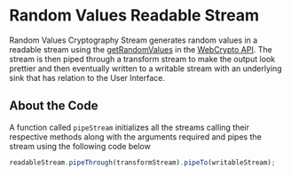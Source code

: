 # Random Values Readable Stream

Random Values Cryptography Stream generates random values in a readable stream using the [getRandomValues](https://developer.mozilla.org/en-US/docs/Web/API/RandomSource/getRandomValues) in the [WebCrypto API](https://developer.mozilla.org/en-US/docs/Web/API/Web_Crypto_API). The stream is then piped through a transform stream to make the output look prettier and then eventually written to a writable stream with an underlying sink that has relation to the User Interface.

## About the Code

A function called `pipeStream` initializes all the streams calling their respective methods along 
with the arguments required and pipes the stream using the following code below

```js
readableStream.pipeThrough(transformStream).pipeTo(writableStream);
```
